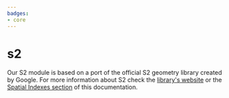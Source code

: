 ```yaml
---
badges:
- core
---
```

# s2

Our S2 module is based on a port of the official S2 geometry library created by Google. For more information about S2 check the [library's website](http://s2geometry.io/) or the [Spatial Indexes section](https://docs.carto.com/data-and-analysis/analytics-toolbox-for-snowflake/key-concepts/spatial-indexes#s2) of this documentation.
